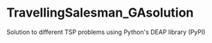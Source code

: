 # TravellingSalesman_GAsolution
Solution to different TSP problems using Python's DEAP library (PyPI)
